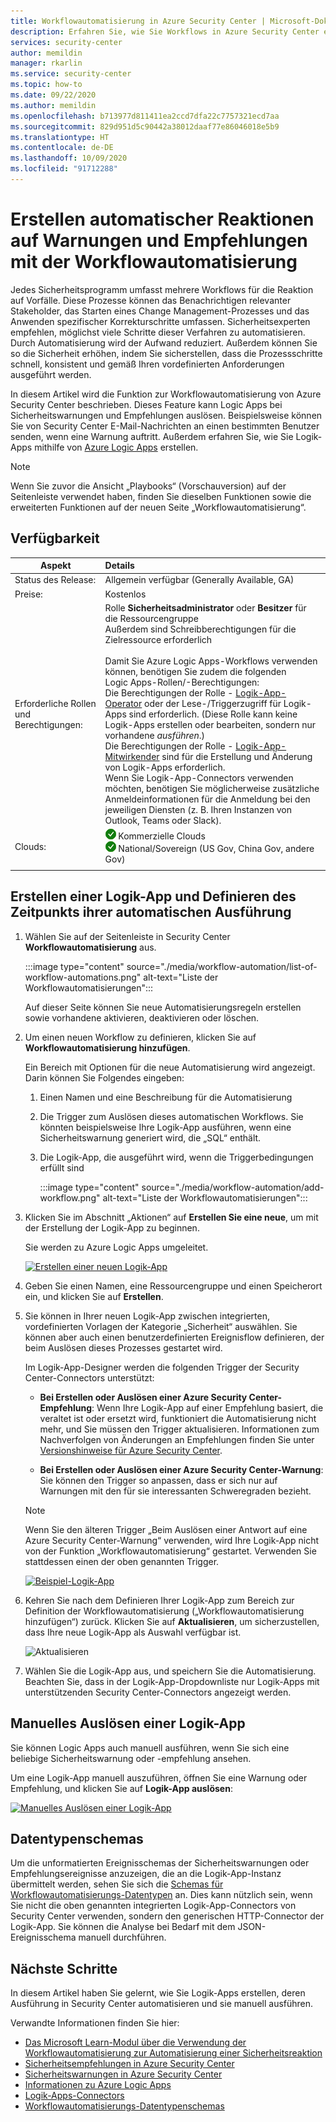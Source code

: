 ```yaml
---
title: Workflowautomatisierung in Azure Security Center | Microsoft-Dokumentation
description: Erfahren Sie, wie Sie Workflows in Azure Security Center erstellen und automatisieren.
services: security-center
author: memildin
manager: rkarlin
ms.service: security-center
ms.topic: how-to
ms.date: 09/22/2020
ms.author: memildin
ms.openlocfilehash: b713977d811411ea2ccd7dfa22c7757321ecd7aa
ms.sourcegitcommit: 829d951d5c90442a38012daaf77e86046018e5b9
ms.translationtype: HT
ms.contentlocale: de-DE
ms.lasthandoff: 10/09/2020
ms.locfileid: "91712288"
---
```

# <a name="create-automatic-responses-to-alerts-and-recommendations-with-workflow-automation"></a>Erstellen automatischer Reaktionen auf Warnungen und Empfehlungen mit der Workflowautomatisierung

Jedes Sicherheitsprogramm umfasst mehrere Workflows für die Reaktion auf Vorfälle. Diese Prozesse können das Benachrichtigen relevanter Stakeholder, das Starten eines Change Management-Prozesses und das Anwenden spezifischer Korrekturschritte umfassen. Sicherheitsexperten empfehlen, möglichst viele Schritte dieser Verfahren zu automatisieren. Durch Automatisierung wird der Aufwand reduziert. Außerdem können Sie so die Sicherheit erhöhen, indem Sie sicherstellen, dass die Prozessschritte schnell, konsistent und gemäß Ihren vordefinierten Anforderungen ausgeführt werden.

In diesem Artikel wird die Funktion zur Workflowautomatisierung von Azure Security Center beschrieben. Dieses Feature kann Logic Apps bei Sicherheitswarnungen und Empfehlungen auslösen. Beispielsweise können Sie von Security Center E-Mail-Nachrichten an einen bestimmten Benutzer senden, wenn eine Warnung auftritt. Außerdem erfahren Sie, wie Sie Logik-Apps mithilfe von [Azure Logic Apps](https://docs.microsoft.com/azure/logic-apps/logic-apps-overview) erstellen.

> [!NOTE]
> Wenn Sie zuvor die Ansicht „Playbooks“ (Vorschauversion) auf der Seitenleiste verwendet haben, finden Sie dieselben Funktionen sowie die erweiterten Funktionen auf der neuen Seite „Workflowautomatisierung“.



## <a name="availability"></a>Verfügbarkeit

|Aspekt|Details|
|----|:----|
|Status des Release:|Allgemein verfügbar (Generally Available, GA)|
|Preise:|Kostenlos|
|Erforderliche Rollen und Berechtigungen:|Rolle **Sicherheitsadministrator** oder **Besitzer** für die Ressourcengruppe<br>Außerdem sind Schreibberechtigungen für die Zielressource erforderlich<br><br>Damit Sie Azure Logic Apps-Workflows verwenden können, benötigen Sie zudem die folgenden Logic Apps-Rollen/-Berechtigungen:<br> Die Berechtigungen der Rolle - [Logik-App-Operator](https://docs.microsoft.com/azure/role-based-access-control/built-in-roles#logic-app-operator) oder der Lese-/Triggerzugriff für Logik-Apps sind erforderlich. (Diese Rolle kann keine Logik-Apps erstellen oder bearbeiten, sondern nur vorhandene *ausführen*.)<br> Die Berechtigungen der Rolle - [Logik-App-Mitwirkender](https://docs.microsoft.com/azure/role-based-access-control/built-in-roles#logic-app-contributor) sind für die Erstellung und Änderung von Logik-Apps erforderlich.<br>Wenn Sie Logik-App-Connectors verwenden möchten, benötigen Sie möglicherweise zusätzliche Anmeldeinformationen für die Anmeldung bei den jeweiligen Diensten (z. B. Ihren Instanzen von Outlook, Teams oder Slack).|
|Clouds:|![Ja](./media/icons/yes-icon.png) Kommerzielle Clouds<br>![Ja](./media/icons/yes-icon.png) National/Sovereign (US Gov, China Gov, andere Gov)|
|||



## <a name="create-a-logic-app-and-define-when-it-should-automatically-run"></a>Erstellen einer Logik-App und Definieren des Zeitpunkts ihrer automatischen Ausführung 

1. Wählen Sie auf der Seitenleiste in Security Center **Workflowautomatisierung** aus.

    :::image type="content" source="./media/workflow-automation/list-of-workflow-automations.png" alt-text="Liste der Workflowautomatisierungen":::

    Auf dieser Seite können Sie neue Automatisierungsregeln erstellen sowie vorhandene aktivieren, deaktivieren oder löschen.

1. Um einen neuen Workflow zu definieren, klicken Sie auf **Workflowautomatisierung hinzufügen**. 

    Ein Bereich mit Optionen für die neue Automatisierung wird angezeigt. Darin können Sie Folgendes eingeben:
    1. Einen Namen und eine Beschreibung für die Automatisierung
    1. Die Trigger zum Auslösen dieses automatischen Workflows. Sie könnten beispielsweise Ihre Logik-App ausführen, wenn eine Sicherheitswarnung generiert wird, die „SQL“ enthält.
    1. Die Logik-App, die ausgeführt wird, wenn die Triggerbedingungen erfüllt sind 

        :::image type="content" source="./media/workflow-automation/add-workflow.png" alt-text="Liste der Workflowautomatisierungen":::

1. Klicken Sie im Abschnitt „Aktionen“ auf **Erstellen Sie eine neue**, um mit der Erstellung der Logik-App zu beginnen.

    Sie werden zu Azure Logic Apps umgeleitet.

    [![Erstellen einer neuen Logik-App](media/workflow-automation/logic-apps-create-new.png)](media/workflow-automation/logic-apps-create-new.png#lightbox)

1. Geben Sie einen Namen, eine Ressourcengruppe und einen Speicherort ein, und klicken Sie auf **Erstellen**.

1. Sie können in Ihrer neuen Logik-App zwischen integrierten, vordefinierten Vorlagen der Kategorie „Sicherheit“ auswählen. Sie können aber auch einen benutzerdefinierten Ereignisflow definieren, der beim Auslösen dieses Prozesses gestartet wird.

    Im Logik-App-Designer werden die folgenden Trigger der Security Center-Connectors unterstützt:

    * **Bei Erstellen oder Auslösen einer Azure Security Center-Empfehlung**: Wenn Ihre Logik-App auf einer Empfehlung basiert, die veraltet ist oder ersetzt wird, funktioniert die Automatisierung nicht mehr, und Sie müssen den Trigger aktualisieren. Informationen zum Nachverfolgen von Änderungen an Empfehlungen finden Sie unter [Versionshinweise für Azure Security Center](release-notes.md).

    * **Bei Erstellen oder Auslösen einer Azure Security Center-Warnung**: Sie können den Trigger so anpassen, dass er sich nur auf Warnungen mit den für sie interessanten Schweregraden bezieht.
    
    > [!NOTE]
    > Wenn Sie den älteren Trigger „Beim Auslösen einer Antwort auf eine Azure Security Center-Warnung“ verwenden, wird Ihre Logik-App nicht von der Funktion „Workflowautomatisierung“ gestartet. Verwenden Sie stattdessen einen der oben genannten Trigger. 

    [![Beispiel-Logik-App](media/workflow-automation/sample-logic-app.png)](media/workflow-automation/sample-logic-app.png#lightbox)

1. Kehren Sie nach dem Definieren Ihrer Logik-App zum Bereich zur Definition der Workflowautomatisierung („Workflowautomatisierung hinzufügen“) zurück. Klicken Sie auf **Aktualisieren**, um sicherzustellen, dass Ihre neue Logik-App als Auswahl verfügbar ist.

    ![Aktualisieren](media/workflow-automation/refresh-the-list-of-logic-apps.png)

1. Wählen Sie die Logik-App aus, und speichern Sie die Automatisierung. Beachten Sie, dass in der Logik-App-Dropdownliste nur Logik-Apps mit unterstützenden Security Center-Connectors angezeigt werden.


## <a name="manually-trigger-a-logic-app"></a>Manuelles Auslösen einer Logik-App

Sie können Logic Apps auch manuell ausführen, wenn Sie sich eine beliebige Sicherheitswarnung oder -empfehlung ansehen.

Um eine Logik-App manuell auszuführen, öffnen Sie eine Warnung oder Empfehlung, und klicken Sie auf **Logik-App auslösen**:

[![Manuelles Auslösen einer Logik-App](media/workflow-automation/manually-trigger-logic-app.png)](media/workflow-automation/manually-trigger-logic-app.png#lightbox)

## <a name="data-types-schemas"></a>Datentypenschemas

Um die unformatierten Ereignisschemas der Sicherheitswarnungen oder Empfehlungsereignisse anzuzeigen, die an die Logik-App-Instanz übermittelt werden, sehen Sie sich die [Schemas für Workflowautomatisierungs-Datentypen](https://aka.ms/ASCAutomationSchemas) an. Dies kann nützlich sein, wenn Sie nicht die oben genannten integrierten Logik-App-Connectors von Security Center verwenden, sondern den generischen HTTP-Connector der Logik-App. Sie können die Analyse bei Bedarf mit dem JSON-Ereignisschema manuell durchführen.

## <a name="next-steps"></a>Nächste Schritte

In diesem Artikel haben Sie gelernt, wie Sie Logik-Apps erstellen, deren Ausführung in Security Center automatisieren und sie manuell ausführen. 

Verwandte Informationen finden Sie hier: 

- [Das Microsoft Learn-Modul über die Verwendung der Workflowautomatisierung zur Automatisierung einer Sicherheitsreaktion](https://docs.microsoft.com/learn/modules/resolve-threats-with-azure-security-center/)
- [Sicherheitsempfehlungen in Azure Security Center](security-center-recommendations.md)
- [Sicherheitswarnungen in Azure Security Center](security-center-alerts-overview.md)
- [Informationen zu Azure Logic Apps](https://docs.microsoft.com/azure/logic-apps/logic-apps-overview)
- [Logik-Apps-Connectors](https://docs.microsoft.com/connectors/)
- [Workflowautomatisierungs-Datentypenschemas](https://aka.ms/ASCAutomationSchemas)

